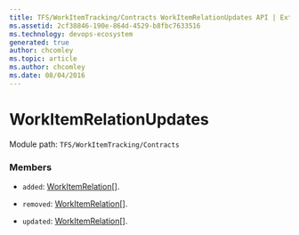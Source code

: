 ```yaml
---
title: TFS/WorkItemTracking/Contracts WorkItemRelationUpdates API | Extensions for Azure DevOps Services
ms.assetid: 2cf38846-190e-864d-4529-b8fbc7633516
ms.technology: devops-ecosystem
generated: true
author: chcomley
ms.topic: article
ms.author: chcomley
ms.date: 08/04/2016
---
```


# WorkItemRelationUpdates

Module path: `TFS/WorkItemTracking/Contracts`

### Members

* `added`: [WorkItemRelation](../../../TFS/WorkItemTracking/Contracts/WorkItemRelation.md)[].

* `removed`: [WorkItemRelation](../../../TFS/WorkItemTracking/Contracts/WorkItemRelation.md)[].

* `updated`: [WorkItemRelation](../../../TFS/WorkItemTracking/Contracts/WorkItemRelation.md)[].
